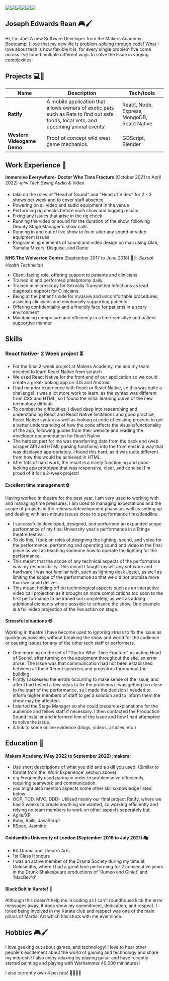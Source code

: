<img src ="https://img.shields.io/badge/JavaScript-323330?style=for-the-badge&logo=javascript&logoColor=F7DF1E"><img src ="https://img.shields.io/badge/Ruby-CC342D?style=for-the-badge&logo=ruby&logoColor=white"><img src ="https://img.shields.io/badge/React_Native-20232A?style=for-the-badge&logo=react&logoColor=61DAFB"><img src="https://img.shields.io/badge/Express.js-404D59?style=for-the-badge"><img src="https://img.shields.io/badge/MongoDB-4EA94B?style=for-the-badge&logo=mongodb&logoColor=white"><img src="https://img.shields.io/badge/Jest-323330?style=for-the-badge&logo=Jest&logoColor=white">

## Joseph Edwards Rean 🎮🖌
Hi, I'm Joe! A new Software Developer from the Makers Academy Bootcamp. I love that my new life is problem-solving through code!
What I love about tech is how flexible it is; for every single problem I've come across I've found multiple different ways to solve the issue in varying complexities!

## Projects 💻💾

| Name                         | Description       | Tech/tools        |
| ---------------------------- | ----------------- | ----------------- |
| **Ratify**            | A mobile application that allows owners of exotic pets such as Rats to find out safe foods, local vets, and upcoming animal events! | React, Node, Express, MongoDB, React Native|
| **Western Videogame Demo** | Proof of concept wild west game mechanics. | GDScript, Blender             |

## Work Experience 📜

**Immersive Everywhere- Doctor Who Time Fracture** (October 2021 to April 2022) 🛸🛰
_Tech Swing Audio & Video_

- take on the roles of "Head of Sound" and "Head of Video" for 2 - 3 shows per week and to cover staff absence
- Powering on all video and audio equipment in the venue
- Performing rig checks before each show and logging results
- Fixing any issues that arise in the rig check
- Running the video or sound for the duration of the show, following Deputy Stage Manager's show calls
- Running in and out of live show to fix or alter any sound or video equipment issues
- Programming elements of sound and video design on mac using Qlab, Yamaha Mixers, Disguise, and Dante

**NHS The Wolverton Centre** (September 2017 to June 2018) 💉🩺
_Sexual Health Technician_

- Client-facing role, offering support to patients and clinicians
- Trained in and performed phlebotomy daily
- Trained in microscopy for Sexually Transmitted Infections as lead diagnosis support for Clinicians.
- Being at the patient's side for invasive and uncomfortable procedures, assisting clinicians and emotionally supporting patients
- Offering confidentiality and a friendly face for patients in a scary environment
- Maintaining composure and efficiency in a time-sensitive and patient supportive manner

## Skills

### React Native- 2 Week project ⏳
- For the final 2-week project at Makers Academy, me and my team decided to learn React Native from scratch
- We used React Native for the front end of our application so we could create a great-looking app on IOS and Android
- I had no prior experience with React or React Native, so this was quite a challenge! It was a lot more work to learn, as the syntax was different from CSS and HTML, so I found the initial learning curve of the new technology difficult
- To combat the difficulties, I dived deep into researching and understanding React and React Native limitations and good practice, React Native syntax as well as looking at code of existing projects to get a better understanding of how the code affects the visuals/functionality of the app, following guides from their website and reading the developer documentation for React Native
- The hardest part for me was transferring data from the back end (web scraper API and HTML parsing functions) into the front end in a way that was displayed appropriately. I found this hard, as it was quite different from how this would be achieved in HTML.
- After lots of hard work, the result is a nicely functioning and good-looking app prototype that was responsive, clear, and concise! I'm proud of it for a 2-week project!

#### Excellent time management ⌚

Having worked in theatre for the past year, I am very used to working with and managing time pressures. I am used to managing expectations and the scope of projects in the rehearsal/development phase, as well as setting up and dealing with last-minute issues close to a performance time/deadline.

- I successfully developed, designed, and performed an expanded scope performance of my final University year's performance in a Fringe theatre festival.
- To do this, I took on roles of designing the lighting, sound, and video for the performance, performing and operating sound and video in the final piece as well as teaching someone how to operate the lighting for the performance.
- This meant that the scope of any technical aspects of the performance was my responsibility. This meant I taught myself any software and hardware I was not familiar with, such as lighting desk Jester, as well as limiting the scope of the performance so that we did not promise more than we could deliver.
- This meant holding off on technological aspects such as an interactive video call projection as it brought on more complications too soon to the first performance to be ironed out completely, as well as adding additional elements where possible to enhance the show. One example is a full video projection of the live action on stage.


#### Stressful situations 😎

Working in theatre I have become used to ignoring stress to fix the issue as quickly as possible, without breaking the show and world for the audience or causing issues for any of the other tech staff or performers.

- One morning on the set of "Doctor Who: Time Fracture" as acting Head of Sound, after turning on the equipment throughout the site, an error arose. The issue was that communication had not been established between all the different speakers and projectors throughout the building.
- Firstly I assessed the errors occurring to make sense of the issue, and after I had tested a few ideas to fix the problems it was getting too close to the start of the performance, so I made the decision I needed to inform higher members of staff to get a solution and to inform them the show may be affected.
- I alerted the Stage Manager so she could prepare explanations for the audience and fellow staff if necessary. I then contacted the Production Sound Installer and informed him of the issue and how I had attempted to solve the issue.
- A link to some online evidence (blogs, videos, articles, etc.)


## Education 🏫

#### Makers Academy (May 2022 to September 2022) :makers:
- Use short descriptions of what you did and a skill you used. (Similar to format from the 'Work Experience' section above)
- e.g Frequently used paring in order to problemsolve effeciently, requiring teamwork and communication.
- you might also mention aspects some other skills/knowledge listed below: 
- OOP, TDD, MVC, DDD- Utilised mainly our final project Ratify, where we had 2 weeks to create anything we wanted, so working efficiently and relying no team members to work on other aspects seperately but
- Agile/XP
- Ruby, Rails, JavaScript
- RSpec, Jasmine

#### Goldsmiths University of London (September 2018 to July 2021) 🎭

- BA Drama and Theatre Arts 
- 1st Class Honours
- I was an active member of the Drama Society during my time at Goldsmiths, where I had a great time performing for 2 consecutive years in the Drunk Shakespeare productions of 'Rumeo and Giniet' and 'MacBev'd'

#### Black Belt in Karate! 🥋

Although this doesn't help me in coding as I can't roundhouse kick the error messages away, it does show my commitment, dedication, and respect. I loved being involved in my Karate club and respect was one of the main pillars of Martial Art which has stuck with me ever since.

## Hobbies 🎮🖌

I love geeking out about games, and technology! I love to hear other people's excitement about the world of gaming and technology and share my interests! I also enjoy relaxing by playing guitar and have recently started painting and playing with Warhammer 40,000 miniatures!

I also currently own 4 pet rats! 🐀🐀🐀🐀

